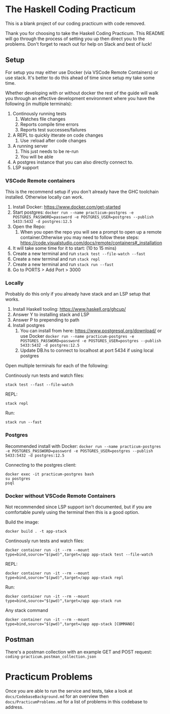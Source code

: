 # The Haskell Coding Practicum

This is a blank project of our coding practicum with code removed.

Thank you for choosing to take the Haskell Coding Practicum. This README will go through the process of setting you up then direct you to the problems. Don't forget to reach out for help on Slack and best of luck!

## Setup

For setup you may either use Docker (via VSCode Remote Containers) or use stack.
It's better to do this ahead of time since setup my take some time.

Whether developing with or without docker the rest of the guide will walk you through an effective development environment where you have the following (in multiple terminals):

1. Continously running tests
   1. Watches file changes
   1. Reports compile time errors
   1. Reports test successes/failures
1. A REPL to quickly itterate on code changes
   1. Use :reload after code changes
1. A running server
   1. This just needs to be re-run
   1. You will be able
1. A postgres instance that you can also directly connect to.
1. LSP support

### VSCode Remote containers

This is the recommend setup if you don't already have the GHC toolchain installed.
Otherwise locally can work.

1. Install Docker: https://www.docker.com/get-started
1. Start postgres: `docker run --name practicum-postgres -e POSTGRES_PASSWORD=password -e POSTGRES_USER=postgres --publish 5433:5432 -d postgres:12.5`
1. Open the Repo:
   1. When you open the repo you will see a prompt to open up a remote container.Otherwise you may need to follow these steps: https://code.visualstudio.com/docs/remote/containers#_installation
1. It will take some time for it to start: (10 to 15 mins)
1. Create a new terminal and run `stack test --file-watch --fast`
1. Create a new terminal and run `stack repl`
1. Create a new terminal and run `stack run --fast`
1. Go to PORTS > Add Port > 3000

### Locally

Probably do this only if you already have stack and an LSP setup that works.

1. Install Haskell tooling: https://www.haskell.org/ghcup/
1. Answer Y to installing stack and LSP
1. Answer P to prepending to path
1. Install postgres
   1. You can install from here: https://www.postgresql.org/download/ or use Docker `docker run --name practicum-postgres -e POSTGRES_PASSWORD=password -e POSTGRES_USER=postgres --publish 5433:5432 -d postgres:12.5`
   1. Update DB.hs to connect to localhost at port 5434 if using local postgres

Open multiple terminals for each of the following:

Continously run tests and watch files:

```
stack test --fast --file-watch
```

REPL:

```
stack repl
```

Run:

```
stack run --fast
```

### Postgres

Recommended install with Docker: `docker run --name practicum-postgres -e POSTGRES_PASSWORD=password -e POSTGRES_USER=postgres --publish 5433:5432 -d postgres:12.5`

Connecting to the postgres client:

```
docker exec -it practicum-postgres bash
su postgres
psql
```

### Docker without VSCode Remote Containers

Not recommended since LSP support isn't documented, but if you are comfortable purely using the terminal then this is a good option.

Build the image:

```
docker build . -t app-stack
```

Continously run tests and watch files:

```
docker container run -it --rm --mount type=bind,source="$(pwd)",target=/app app-stack test --file-watch
```

REPL:

```
docker container run -it --rm --mount type=bind,source="$(pwd)",target=/app app-stack repl
```

Run:

```
docker container run -it --rm --mount type=bind,source="$(pwd)",target=/app app-stack run
```

Any stack command

```
docker container run -it --rm --mount type=bind,source="$(pwd)",target=/app app-stack [COMMAND]
```

## Postman

There's a postman collection with an example GET and POST request: `coding-practicum.postman_collection.json`

# Practicum Problems

Once you are able to run the service and tests, take a look at `docs/CodebaseBackground.md` for an overview
then `docs/PracticumProblems.md` for a list of problems in this codebase to address.
